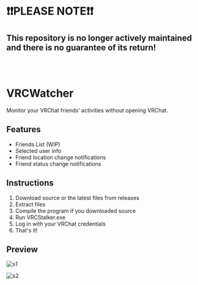 # ❗❗PLEASE NOTE❗❗
## This repository is no longer actively maintained and there is no guarantee of its return!

</br>
</br>


# VRCWatcher

Monitor your VRChat friends' activities without opening VRChat.

## Features

- Friends List (WIP)
- Selected user info
- Friend location change notifications
- Friend status change notifications

## Instructions

1. Download source or the latest files from releases
2. Extract files
3. Compile the program if you downloaded source
4. Run VRCStalker.exe
5. Log in with your VRChat credentials
6. That's it!


## Preview

![s1](https://user-images.githubusercontent.com/25568473/159110498-7748b33b-0d63-4230-900f-d0bfd4aff885.PNG)

![s2](https://user-images.githubusercontent.com/25568473/159110503-89e2976b-fb10-49ae-8e1a-5c0220cbc7ff.PNG)
